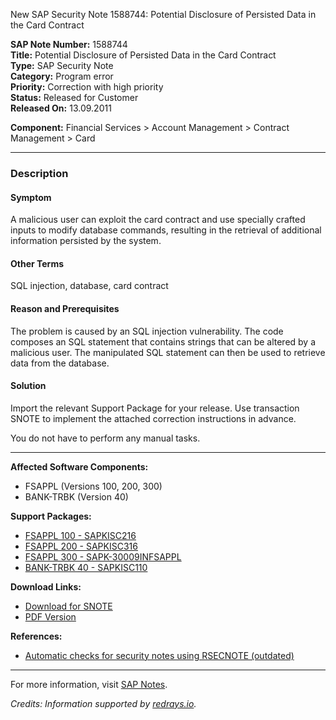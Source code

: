 New SAP Security Note 1588744: Potential Disclosure of Persisted Data in the Card Contract

**SAP Note Number:** 1588744  
**Title:** Potential Disclosure of Persisted Data in the Card Contract  
**Type:** SAP Security Note  
**Category:** Program error  
**Priority:** Correction with high priority  
**Status:** Released for Customer  
**Released On:** 13.09.2011

**Component:** Financial Services > Account Management > Contract Management > Card

---

### Description

#### Symptom
A malicious user can exploit the card contract and use specially crafted inputs to modify database commands, resulting in the retrieval of additional information persisted by the system.

#### Other Terms
SQL injection, database, card contract

#### Reason and Prerequisites
The problem is caused by an SQL injection vulnerability. The code composes an SQL statement that contains strings that can be altered by a malicious user. The manipulated SQL statement can then be used to retrieve data from the database.

#### Solution
Import the relevant Support Package for your release. Use transaction SNOTE to implement the attached correction instructions in advance.

You do not have to perform any manual tasks.

---

**Affected Software Components:**
- FSAPPL (Versions 100, 200, 300)
- BANK-TRBK (Version 40)

**Support Packages:**
- [FSAPPL 100 - SAPKISC216](https://me.sap.com/supportpackage/SAPKISC216)
- [FSAPPL 200 - SAPKISC316](https://me.sap.com/supportpackage/SAPKISC316)
- [FSAPPL 300 - SAPK-30009INFSAPPL](https://me.sap.com/supportpackage/SAPK-30009INFSAPPL)
- [BANK-TRBK 40 - SAPKISC110](https://me.sap.com/supportpackage/SAPKISC110)

**Download Links:**
- [Download for SNOTE](https://notesdownloads.sap.com/note/0040000009431162017)
- [PDF Version](https://userapps.support.sap.com/sap/support/sfm/notes/print/0001588744?language=en-US&token=ECCD2D85BF7870C1B3A5C67CFC4932F1)

**References:**
- [Automatic checks for security notes using RSECNOTE (outdated)](https://me.sap.com/notes/888889)

---

For more information, visit [SAP Notes](https://me.sap.com/notes/1588744).

*Credits: Information supported by [redrays.io](https://redrays.io).*